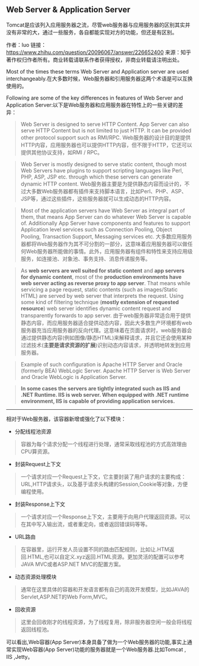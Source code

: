 ## Web Server & Application Server

Tomcat是应该列入应用服务器之流，尽管web服务器与应用服务器的区别其实并没有非常的大，通过一些服务，各自都能实现对方的功能，但还是有区别。

作者：luo
链接：https://www.zhihu.com/question/20096067/answer/226652400
来源：知乎
著作权归作者所有。商业转载请联系作者获得授权，非商业转载请注明出处。

Most of the times these terms Web Server and Application server are used interchangeably.在大多数时候，Web服务器和引用服务器这两个术语是可以互换使用的。

Following are some of the key differences in features of Web Server and Application Server:以下是Web服务器和应用服务器在特性上的一些关键的差异：

> Web Server is designed to serve HTTP Content. App Server can also serve HTTP Content but is not limited to just HTTP. It can be provided other protocol support such as RMI/RPC. Web服务器的设计目的是提供HTTP内容，应用服务器也可以提供HTTP内容，但不限于HTTP，它还可以提供其他协议支持，如RMI / RPC。

> Web Server is mostly designed to serve static content, though most Web Servers have plugins to support scripting languages like Perl, PHP, ASP, JSP etc. through which these servers can generate dynamic HTTP content. Web服务器主要是为提供静态内容而设计的，不过大多数Web服务器都有插件来支持脚本语言，比如Perl、PHP、ASP、JSP等，通过这些插件，这些服务器就可以生成动态的HTTP内容。

> Most of the application servers have Web Server as integral part of them, that means App Server can do whatever Web Server is capable of. Additionally App Server have components and features to support Application level services such as Connection Pooling, Object Pooling, Transaction Support, Messaging services etc. 大多数应用服务器都将Web服务器作为其不可分割的一部分，这意味着应用服务器可以做任何Web服务器所能做的事情。此外，应用服务器有组件和特性来支持应用级服务，如连接池、对象池、事务支持、消息传递服务等。

> As **web servers are well suited for static content** and **app servers for dynamic content**, most of the **production environments have web server acting as reverse proxy to app server**. That means while servicing a page request, static contents (such as images/Static HTML) are served by web server that interprets the request. Using some kind of filtering technique (**mostly extension of requested resource**) web server identifies dynamic content request and transparently forwards to app server. 由于web服务器非常适合用于提供静态内容，而应用服务器适合提供动态内容，因此大多数生产环境都有web服务器充当应用服务器的反向代理。这意味着在页面请求时，web服务器会通过提供静态内容(例如图像/静态HTML)来解释请求，并且它还会使用某种过滤技术(**主要是请求资源的扩展**)识别动态内容请求，并透明地转发到应用服务器。

> Example of such configuration is Apache HTTP Server and Oracle (formerly BEA) WebLogic Server. Apache HTTP Server is Web Server and Oracle WebLogic is Application Server.

> **In some cases the servers are tightly integrated such as IIS and .NET Runtime. IIS is web server. When equipped with .NET runtime environment, IIS is capable of providing application services.**


---------------

相对于Web服务器，该容器新增或强化了以下模块：

* 分配线程池资源
> 容器为每个请求分配一个线程进行处理，通常采取线程池的方式高效理由CPU算资源。

* 封装Request上下文
> 一个请求对应一个Request上下文，它主要封装了用户请求的主要构成：URL,HTTP请求头，以及基于请求头构建的Session,Cookie等对象，方便编程使用。

* 封装Response上下文
> 一个请求对应一个Response上下文，主要用于向用户代理返回资源。可以在其中写入输出流，或者重定向，或者返回错误码等等。

* URL路由
> 在容器里，运行开发人员设置不同的路由匹配规则，比如让.HTM返回.HTML,也可以自定义.xyz返回.HTML资源。更加灵活的配置可以参考JAVA MVC或者ASP.NET MVC的配置方案。

* 动态资源处理模块
> 通常在这里具体的容器和开发语言都有自己的高效开发模型，比如JAVA的Servlet,ASP.NET的Web Form,MVC。

* 回收资源
> 这里会回收刚才的线程资源，为了线程复用，除非服务器空闲一般会将线程返回线程池。


可以看出,Web容器(App Server)本身具备了做为一个Web服务器的功能,事实上通常实现Web容器(App Server)功能的服务器就是一个Web服务器.比如Tomcat , IIS ,Jetty。